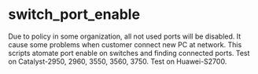 # switch_port_enable
Due to policy in some organization, all not used ports will be disabled. It cause some problems when customer connect new PC at network. 
This scripts atomate port enable on switches and finding connected ports.
Test on Catalyst-2950, 2960, 3550, 3560, 3750.
Test on Huawei-S2700.
